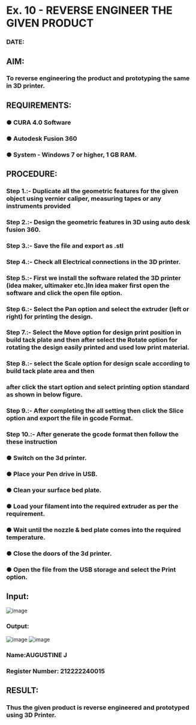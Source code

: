 # Ex. 10 - REVERSE ENGINEER THE GIVEN PRODUCT

### DATE: 

## AIM: 
### To reverse engineering the product and prototyping the same in 3D printer.

## REQUIREMENTS:
### ●	CURA 4.0 Software
### ●	 Autodesk Fusion 360
### ●	 System - Windows 7 or higher, 1 GB RAM.

## PROCEDURE:
### Step 1.:- Duplicate all the geometric features for the given object using vernier caliper, measuring tapes or any instruments provided
### Step 2.:- Design the geometric features in 3D using auto desk fusion 360.
### Step 3.:- Save the file and export as .stl
### Step 4.:- Check all Electrical connections in the 3D printer.
### Step 5.:- First we install the software related the 3D printer (idea maker, ultimaker etc.)In idea maker first open the software and click the open file option.
### Step 6.:- Select the Pan option and select the extruder (left or right) for printing the design.
### Step 7.:- Select the Move option for design print position in build tack plate and then after select the Rotate option for rotating the design easily printed and used low print material.
### Step 8.:- select the Scale option for design scale according to build tack plate area and then
### after click the start option and select printing option standard as shown in below figure.
### Step 9.:- After completing the all setting then click the Slice option and export the file in gcode Format.
### Step 10.:- After generate the gcode format then follow the these instruction 
  ###   ●	Switch on the 3d printer.
  ###   ●	Place your Pen drive in USB.
  ###   ●	Clean your surface bed plate.
  ###   ●	Load your filament into the required extruder as per the requirement.
  ###   ●	Wait until the nozzle & bed plate comes into the required temperature.
  ###   ●	Close the doors of the 3d printer.
  ###   ●	Open the file from the USB storage and select the Print option.

## Input:
![image](https://github.com/Augustine0306/Ex.-10---REVERSE-ENGINEER-THE-GIVEN-PRODUCT/assets/119404460/bf3815d2-be3f-4ca6-8742-557b03fef58b)


### Output:
![image](https://github.com/Augustine0306/Ex.-10---REVERSE-ENGINEER-THE-GIVEN-PRODUCT/assets/119404460/bf156007-2cf0-4cc7-9dc4-0c8a84fb887f)
![image](https://github.com/Augustine0306/Ex.-10---REVERSE-ENGINEER-THE-GIVEN-PRODUCT/assets/119404460/d1277448-aa1b-4907-81b5-4e5db4dd506a)



### Name:AUGUSTINE J 
### Register Number: 212222240015

## RESULT:
###   Thus the given product is reverse engineered and prototyped using 3D Printer.
